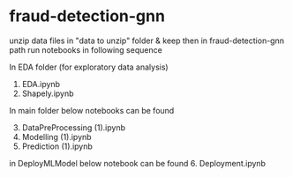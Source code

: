 # fraud-detection-gnn

unzip data files in "data to unzip" folder & keep then in fraud-detection-gnn path
run notebooks in following sequence

In EDA folder (for exploratory data analysis)
1. EDA.ipynb
2. Shapely.ipynb

In main folder below notebooks can be found

3. DataPreProcessing (1).ipynb
4. Modelling (1).ipynb
5. Prediction (1).ipynb

in DeployMLModel below notebook can be found
6. Deployment.ipynb
